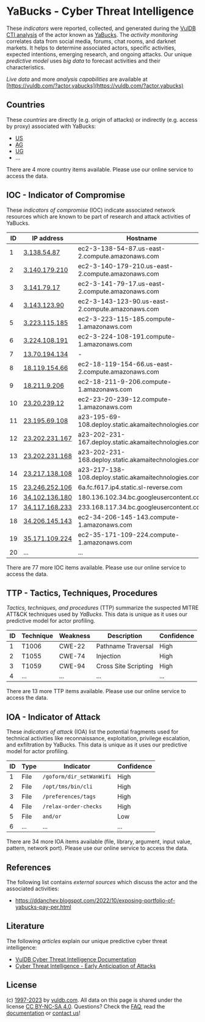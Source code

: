 # YaBucks - Cyber Threat Intelligence

These _indicators_ were reported, collected, and generated during the [VulDB CTI analysis](https://vuldb.com/?kb.cti) of the actor known as [YaBucks](https://vuldb.com/?actor.yabucks). The _activity monitoring_ correlates data from social media, forums, chat rooms, and darknet markets. It helps to determine associated actors, specific activities, expected intentions, emerging research, and ongoing attacks. Our unique _predictive model_ uses _big data_ to forecast activities and their characteristics.

_Live data_ and more _analysis capabilities_ are available at [https://vuldb.com/?actor.yabucks](https://vuldb.com/?actor.yabucks)

## Countries

These _countries_ are directly (e.g. origin of attacks) or indirectly (e.g. access by proxy) associated with YaBucks:

* [US](https://vuldb.com/?country.us)
* [AG](https://vuldb.com/?country.ag)
* [UG](https://vuldb.com/?country.ug)
* ...

There are 4 more country items available. Please use our online service to access the data.

## IOC - Indicator of Compromise

These _indicators of compromise_ (IOC) indicate associated network resources which are known to be part of research and attack activities of YaBucks.

ID | IP address | Hostname | Campaign | Confidence
-- | ---------- | -------- | -------- | ----------
1 | [3.138.54.87](https://vuldb.com/?ip.3.138.54.87) | ec2-3-138-54-87.us-east-2.compute.amazonaws.com | - | Medium
2 | [3.140.179.210](https://vuldb.com/?ip.3.140.179.210) | ec2-3-140-179-210.us-east-2.compute.amazonaws.com | - | Medium
3 | [3.141.79.17](https://vuldb.com/?ip.3.141.79.17) | ec2-3-141-79-17.us-east-2.compute.amazonaws.com | - | Medium
4 | [3.143.123.90](https://vuldb.com/?ip.3.143.123.90) | ec2-3-143-123-90.us-east-2.compute.amazonaws.com | - | Medium
5 | [3.223.115.185](https://vuldb.com/?ip.3.223.115.185) | ec2-3-223-115-185.compute-1.amazonaws.com | - | Medium
6 | [3.224.108.191](https://vuldb.com/?ip.3.224.108.191) | ec2-3-224-108-191.compute-1.amazonaws.com | - | Medium
7 | [13.70.194.134](https://vuldb.com/?ip.13.70.194.134) | - | - | High
8 | [18.119.154.66](https://vuldb.com/?ip.18.119.154.66) | ec2-18-119-154-66.us-east-2.compute.amazonaws.com | - | Medium
9 | [18.211.9.206](https://vuldb.com/?ip.18.211.9.206) | ec2-18-211-9-206.compute-1.amazonaws.com | - | Medium
10 | [23.20.239.12](https://vuldb.com/?ip.23.20.239.12) | ec2-23-20-239-12.compute-1.amazonaws.com | - | Medium
11 | [23.195.69.108](https://vuldb.com/?ip.23.195.69.108) | a23-195-69-108.deploy.static.akamaitechnologies.com | - | High
12 | [23.202.231.167](https://vuldb.com/?ip.23.202.231.167) | a23-202-231-167.deploy.static.akamaitechnologies.com | - | High
13 | [23.202.231.168](https://vuldb.com/?ip.23.202.231.168) | a23-202-231-168.deploy.static.akamaitechnologies.com | - | High
14 | [23.217.138.108](https://vuldb.com/?ip.23.217.138.108) | a23-217-138-108.deploy.static.akamaitechnologies.com | - | High
15 | [23.246.252.106](https://vuldb.com/?ip.23.246.252.106) | 6a.fc.f617.ip4.static.sl-reverse.com | - | High
16 | [34.102.136.180](https://vuldb.com/?ip.34.102.136.180) | 180.136.102.34.bc.googleusercontent.com | - | Medium
17 | [34.117.168.233](https://vuldb.com/?ip.34.117.168.233) | 233.168.117.34.bc.googleusercontent.com | - | Medium
18 | [34.206.145.143](https://vuldb.com/?ip.34.206.145.143) | ec2-34-206-145-143.compute-1.amazonaws.com | - | Medium
19 | [35.171.109.224](https://vuldb.com/?ip.35.171.109.224) | ec2-35-171-109-224.compute-1.amazonaws.com | - | Medium
20 | ... | ... | ... | ...

There are 77 more IOC items available. Please use our online service to access the data.

## TTP - Tactics, Techniques, Procedures

_Tactics, techniques, and procedures_ (TTP) summarize the suspected MITRE ATT&CK techniques used by _YaBucks_. This data is unique as it uses our predictive model for actor profiling.

ID | Technique | Weakness | Description | Confidence
-- | --------- | -------- | ----------- | ----------
1 | T1006 | CWE-22 | Pathname Traversal | High
2 | T1055 | CWE-74 | Injection | High
3 | T1059 | CWE-94 | Cross Site Scripting | High
4 | ... | ... | ... | ...

There are 13 more TTP items available. Please use our online service to access the data.

## IOA - Indicator of Attack

These _indicators of attack_ (IOA) list the potential fragments used for technical activities like reconnaissance, exploitation, privilege escalation, and exfiltration by YaBucks. This data is unique as it uses our predictive model for actor profiling.

ID | Type | Indicator | Confidence
-- | ---- | --------- | ----------
1 | File | `/goform/dir_setWanWifi` | High
2 | File | `/opt/tms/bin/cli` | High
3 | File | `/preferences/tags` | High
4 | File | `/relax-order-checks` | High
5 | File | `and/or` | Low
6 | ... | ... | ...

There are 34 more IOA items available (file, library, argument, input value, pattern, network port). Please use our online service to access the data.

## References

The following list contains _external sources_ which discuss the actor and the associated activities:

* https://ddanchev.blogspot.com/2022/10/exposing-portfolio-of-yabucks-pay-per.html

## Literature

The following _articles_ explain our unique predictive cyber threat intelligence:

* [VulDB Cyber Threat Intelligence Documentation](https://vuldb.com/?kb.cti)
* [Cyber Threat Intelligence - Early Anticipation of Attacks](https://www.scip.ch/en/?labs.20201022)

## License

(c) [1997-2023](https://vuldb.com/?kb.changelog) by [vuldb.com](https://vuldb.com/?kb.about). All data on this page is shared under the license [CC BY-NC-SA 4.0](https://creativecommons.org/licenses/by-nc-sa/4.0/). Questions? Check the [FAQ](https://vuldb.com/?kb.faq), read the [documentation](https://vuldb.com/?kb) or [contact us](https://vuldb.com/?contact)!
